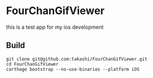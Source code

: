 # FourChanGifViewer

this is a test app for my ios development

## Build

```
git clone git@github.com:takashi/FourChanGifViewer.git
cd FourChanGifViewer
carthage bootstrap --no-use-binaries --platform iOS
```
